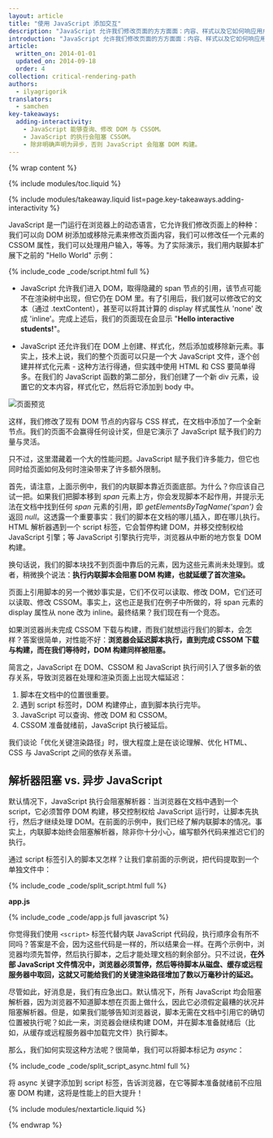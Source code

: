 ```yaml
---
layout: article
title: "使用 JavaScript 添加交互"
description: "JavaScript 允许我们修改页面的方方面面：内容、样式以及它如何响应用户交互。但是，JavaScript 也会阻塞 DOM 构建，延缓页面渲染。我们可以让我们的 JavaScript 异步加载，消除关键渲染路径中不必要的 JavaScript，来提供更佳性能。"
introduction: "JavaScript 允许我们修改页面的方方面面：内容、样式以及它如何响应用户交互。但是，JavaScript 也会阻塞 DOM 构建，延缓页面渲染。我们可以让我们的 JavaScript 异步加载，消除关键渲染路径中不必要的 JavaScript，来提供更佳性能。"
article:
  written_on: 2014-01-01
  updated_on: 2014-09-18
  order: 4
collection: critical-rendering-path
authors:
  - ilyagrigorik
translators:
  - samchen
key-takeaways:
  adding-interactivity:
    - JavaScript 能够查询、修改 DOM 与 CSSOM。
    - JavaScript 的执行会阻塞 CSSOM。
    - 除非明确声明为异步，否则 JavaScript 会阻塞 DOM 构建。
---
```

{% wrap content %}

<style>
  img, video, object {
    max-width: 100%;
  }

  img.center {
    display: block;
    margin-left: auto;
    margin-right: auto;
  }
</style>

{% include modules/toc.liquid %}

{% include modules/takeaway.liquid list=page.key-takeaways.adding-interactivity %}

JavaScript 是一门运行在浏览器上的动态语言，它允许我们修改页面上的种种：我们可以向 DOM 树添加或移除元素来修改页面内容，我们可以修改任一个元素的 CSSOM 属性，我们可以处理用户输入，等等。为了实际演示，我们用内联脚本扩展下之前的 "Hello World" 示例：

{% include_code _code/script.html full %}

* JavaScript 允许我们进入 DOM，取得隐藏的 span 节点的引用，该节点可能不在渲染树中出现，但它仍在 DOM 里。有了引用后，我们就可以修改它的文本（通过 .textContent），甚至可以将其计算的 display 样式属性从 'none' 改成 'inline'。完成上述后，我们的页面现在会显示 "**Hello interactive students!**"。

* JavaScript 还允许我们在 DOM 上创建、样式化，然后添加或移除新元素。事实上，技术上说，我们的整个页面可以只是一个大 JavaScript 文件，逐个创建并样式化元素 - 这种方法行得通，但实践中使用 HTML 和 CSS 要简单得多。在我们的 JavaScript 函数的第二部分，我们创建了一个新 div 元素，设置它的文本内容，样式化它，然后将它添加到 body 中。

<img src="images/device-js-small.png" class="center" alt="页面预览">

这样，我们修改了现有 DOM 节点的内容与 CSS 样式，在文档中添加了一个全新节点。我们的页面不会赢得任何设计奖，但是它演示了 JavaScript 赋予我们的力量与灵活。

只不过，这里潜藏着一个大的性能问题。JavaScript 赋予我们许多能力，但它也同时给页面如何及何时渲染带来了许多额外限制。

首先，请注意，上面示例中，我们的内联脚本靠近页面底部。为什么？你应该自己试一把。如果我们把脚本移到 _span_ 元素上方，你会发现脚本不起作用，并提示无法在文档中找到任何 _span_ 元素的引用，即 _getElementsByTagName('span')_ 会返回 _null_。这透露一个重要事实：我们的脚本在文档的哪儿插入，即在哪儿执行。HTML 解析器遇到一个 script 标签，它会暂停构建 DOM，并移交控制权给 JavaScript 引擎；等 JavaScript 引擎执行完毕，浏览器从中断的地方恢复 DOM 构建。

换句话说，我们的脚本块找不到页面中靠后的元素，因为这些元素尚未处理到。或者，稍微换个说法：**执行内联脚本会阻塞 DOM 构建，也就延缓了首次渲染。**

页面上引用脚本的另一个微妙事实是，它们不仅可以读取、修改 DOM，它们还可以读取、修改 CSSOM。事实上，这也正是我们在例子中所做的，将 span 元素的 display 属性从 none 改为 inline。最终结果？我们现在有一个竞态。

如果浏览器尚未完成 CSSOM 下载与构建，而我们就想运行我们的脚本，会怎样？答案很简单，对性能不好：**浏览器会延迟脚本执行，直到完成 CSSOM 下载与构建，而在我们等待时，DOM 构建同样被阻塞。**

简言之，JavaScript 在 DOM、CSSOM 和 JavaScript 执行间引入了很多新的依存关系，导致浏览器在处理和渲染页面上出现大幅延迟：

1. 脚本在文档中的位置很重要。
2. 遇到 script 标签时，DOM 构建停止，直到脚本执行完毕。
3. JavaScript 可以查询、修改 DOM 和 CSSOM。
4. CSSOM 准备就绪前，JavaScript 执行被延后。

我们谈论「优化关键渲染路径」时，很大程度上是在谈论理解、优化 HTML、CSS 与 JavaScript 之间的依存关系谱。


## 解析器阻塞 vs. 异步 JavaScript

默认情况下，JavaScript 执行会阻塞解析器：当浏览器在文档中遇到一个 script，它必须暂停 DOM 构建，移交控制权给 JavaScript 运行时，让脚本先执行，然后才继续处理 DOM。在前面的示例中，我们已经了解内联脚本的情况。事实上，内联脚本始终会阻塞解析器，除非你十分小心，编写额外代码来推迟它们的执行。

通过 script 标签引入的脚本又怎样？让我们拿前面的示例说，把代码提取到一个单独文件中：

{% include_code _code/split_script.html full %}

**app.js**

{% include_code _code/app.js full javascript %}

你觉得我们使用 `<script>` 标签代替内联 JavaScript 代码段，执行顺序会有所不同吗？答案是不会，因为这些代码是一样的，所以结果会一样。在两个示例中，浏览器均须先暂停，然后执行脚本，之后才能处理文档的剩余部分。只不过说，**在外部 JavaScript 文件情况中，浏览器必须暂停，然后等待脚本从磁盘、缓存或远程服务器中取回，这就又可能给我们的关键渲染路径增加了数以万毫秒计的延迟。**

尽管如此，好消息是，我们有应急出口。默认情况下，所有 JavaScript 均会阻塞解析器，因为浏览器不知道脚本想在页面上做什么，因此它必须假定最糟的状况并阻塞解析器。但是，如果我们能够告知浏览器说，脚本无需在文档中引用它的确切位置被执行呢？如此一来，浏览器会继续构建 DOM，并在脚本准备就绪后（比如，从缓存或远程服务器中加载完文件）执行脚本。

那么，我们如何实现这种方法呢？很简单，我们可以将脚本标记为 _async_：

{% include_code _code/split_script_async.html full %}

将 async 关键字添加到 script 标签，告诉浏览器，在它等脚本准备就绪前不应阻塞 DOM 构建，这将是性能上的巨大提升！

{% include modules/nextarticle.liquid %}

{% endwrap %}

